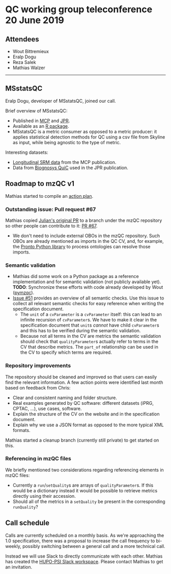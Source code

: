 # QC working group teleconference 20 June 2019

## Attendees

- Wout Bittremieux
- Eralp Dogu
- Reza Salek
- Mathias Walzer

---

## MSstatsQC

Eralp Dogu, developer of MSstatsQC, joined our call.

Brief overview of MSstatsQC:

- Published in [MCP](https://www.mcponline.org/content/16/7/1335) and [JPR](https://pubs.acs.org/doi/10.1021/acs.jproteome.8b00732).
- Available as an [R package](http://msstats.org/msstatsqc/).
- MSstatsQC is a metric consumer as opposed to a metric producer: it applies statistical detection methods for QC using a csv file from Skyline as input, while being agnostic to the type of metric.

Interesting datasets:

- [Longitudinal SRM data](https://panoramaweb.org/MSstatsQC.url) from the MCP publication.
- Data from [Biognosys QuiC](https://www.biognosys.com/products/easy-to-use-qc-monitor-for-main-proteomics-workflows) used in the JPR publication.

## Roadmap to mzQC v1

Mathias started to compile an [action plan](https://docs.google.com/spreadsheets/d/1929qzGTuXmIdUTHCqMuLhrYgUh0e6OIejX6fY38QHHU/edit#gid=0).

### Outstanding issue: Pull request #67

Mathias copied [Julian's original PR](https://github.com/HUPO-PSI/mzQC/pull/65) to a branch under the mzQC repository so other people can contribute to it: [PR #67](https://github.com/HUPO-PSI/mzQC/pull/67).

- We don't need to include external OBOs in the mzQC repository. Such OBOs are already mentioned as imports in the QC CV, and, for example, the [Pronto Python library](https://pronto.readthedocs.io/en/latest/) to process ontologies can resolve those imports.

### Semantic validation

- Mathias did some work on a Python package as a reference implementation and for semantic validation (not publicly available yet). **TODO**: Synchronize these efforts with code already developed by Wout ([pymzqc](https://github.com/bittremieux/pymzqc)).
- [Issue #51](https://github.com/HUPO-PSI/mzQC/issues/51) provides an overview of all semantic checks. Use this issue to collect all relevant semantic checks for easy reference when writing the specification document.
	- The `unit` of a `cvParameter` is a `cvParameter` itself: this can lead to an infinite recursion of `cvParameter`s. We have to make it clear in the specification document that `unit`s _cannot_ have child `cvParameter`s and this has to be verified during the semantic validation.
	- Because not all terms in the CV are metrics the semantic validation should check that `qualityParameter`s actually refer to terms in the CV that describe metrics. The `part_of` relationship can be used in the CV to specify which terms are required.

### Repository improvements

The repository should be cleaned and improved so that users can easily find the relevant information. A few action points were identified last month based on feedback from Chris:

- Clear and consistent naming and folder structure.
- Real examples generated by QC software: different datasets (iPRG, CPTAC, ...), use cases, software.
- Explain the structure of the CV on the website and in the specification document.
- Explain why we use a JSON format as opposed to the more typical XML formats.

Mathias started a cleanup branch (currently still private) to get started on this.

### Referencing in mzQC files

We briefly mentioned two considerations regarding referencing elements in mzQC files:

- Currently a `run`/`setQuality`s are arrays of `qualityParameter`s. If this would be a dictionary instead it would be possible to retrieve metrics directly using their accession.
- Should all of the metrics in a `setQuality` be present in the corresponding `runQuality`?

## Call schedule

Calls are currently scheduled on a monthly basis. As we're approaching the 1.0 specification, there was a proposal to increase the call frequency to bi-weekly, possibly switching between a general call and a more technical call.

Instead we will use Slack to directly communicate with each other. Mathias has created the [HUPO-PSI Slack workspace](https://hupo-psi.slack.com/). Please contact Mathias to get an invitation.
